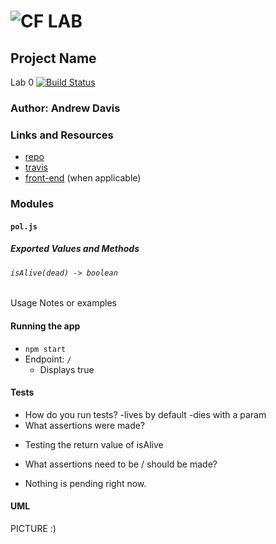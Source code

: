 ![CF](http://i.imgur.com/7v5ASc8.png) LAB
=================================================

## Project Name
Lab 0 [![Build Status](https://travis-ci.com/andavi/401n12-lab0.svg?branch=master)](https://travis-ci.com/andavi/401n12-lab0)

### Author: Andrew Davis

### Links and Resources
* [repo](https://github.com/andavi/401n12-lab0)
* [travis](https://travis-ci.com/andavi/401n12-lab0)
* [front-end](https://ad-401n12-lab0.herokuapp.com/) (when applicable)


### Modules
#### `pol.js`
##### Exported Values and Methods

###### `isAlive(dead) -> boolean`
Usage Notes or examples

#### Running the app
* `npm start`
* Endpoint: `/`
  * Displays true
  
#### Tests
* How do you run tests?
  -lives by default
  -dies with a param
* What assertions were made?
 - Testing the return value of isAlive
* What assertions need to be / should be made?
 - Nothing is pending right now.

#### UML
PICTURE :)
